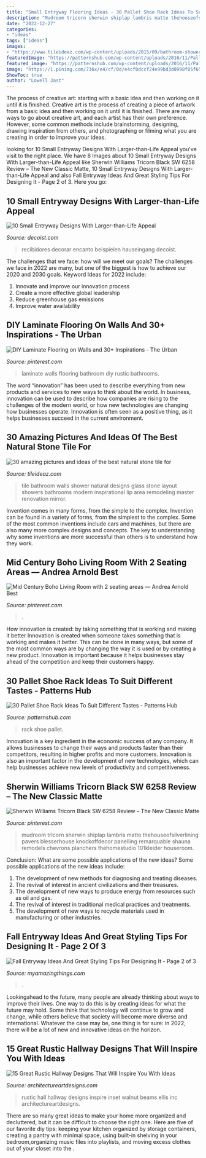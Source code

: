 ```yaml
---
title: "Small Entryway Flooring Ideas - 30 Pallet Shoe Rack Ideas To Suit Different Tastes"
description: "Mudroom tricorn sherwin shiplap lambris matte thehouseofsilverlining pavers blesserhouse knockoffdecor panelling remarquable shauna remodels chevrons planchers thehomestudio 101kleider houseroom"
date: "2022-12-27"
categories:
- "ideas"
tags: ["ideas"]
images:
- "https://www.tileideaz.com/wp-content/uploads/2015/09/bathroom-shower-room-ideas-bathroom-ideas-small-bathroom-natural-glass-tile-shower-pics-shower-designs-with-glass-tile-shower-glass-tile-design-ideas-shower-designs-with-glass-tile-shower-glass.jpg"
featuredImage: "https://patternshub.com/wp-content/uploads/2016/11/Pallet-shoe-rack-wall.jpg"
featured_image: "https://patternshub.com/wp-content/uploads/2016/11/Pallet-shoe-rack-wall.jpg"
image: "https://i.pinimg.com/736x/e4/cf/0d/e4cf0dccf24e99bd3d0998f05f65db8b.jpg"
ShowToc: true
author: "Lowell Jast"
---
```



The process of creative art: starting with a basic idea and then working on it until it is finished.
Creative art is the process of creating a piece of artwork from a basic idea and then working on it until it is finished. There are many ways to go about creative art, and each artist has their own preference. However, some common methods include brainstorming, designing, drawing inspiration from others, and photographing or filming what you are creating in order to improve your ideas.

	

		
looking for 10 Small Entryway Designs With Larger-than-Life Appeal you've visit to the right place. We have 8 Images about 10 Small Entryway Designs With Larger-than-Life Appeal like Sherwin Williams Tricorn Black SW 6258 Review – The New Classic Matte, 10 Small Entryway Designs With Larger-than-Life Appeal and also Fall Entryway Ideas And Great Styling Tips For Designing It - Page 2 of 3. Here you go:
		
    
## 10 Small Entryway Designs With Larger-than-Life Appeal

<img loading=lazy src="https://cdn.decoist.com/wp-content/uploads/2014/11/Modern-entry-with-vivid-colors.jpg" onerror="this.onerror=null;this.src='https://tse2.mm.bing.net/th?id=OIP.iBIhnO3ZqhZ74WUMIV34SgHaJ3&amp;pid=15.1';" alt="10 Small Entryway Designs With Larger-than-Life Appeal">

_Source: decoist.com_

>recibidores decorar encanto beispielen hauseingang decoist. 

	

The challenges that we face: how will we meet our goals?
The challenges we face in 2022 are many, but one of the biggest is how to achieve our 2020 and 2030 goals. Keyword Ideas for 2022 include: 
1. Innovate and improve our innovation process 
2. Create a more effective global leadership 
3. Reduce greenhouse gas emissions 
4. Improve water availability 

    
## DIY Laminate Flooring On Walls And 30+ Inspirations - The Urban

<img loading=lazy src="https://i.pinimg.com/736x/1a/df/b0/1adfb0c44a2770125494040f125feb19--laminate-flooring-on-walls-interior-ideas.jpg" onerror="this.onerror=null;this.src='https://tse3.mm.bing.net/th?id=OIP.ZL42FtWrtCgXWRZJGPeieQHaK9&amp;pid=15.1';" alt="DIY Laminate Flooring on Walls and 30+ Inspirations - The Urban">

_Source: pinterest.com_

>laminate walls flooring bathroom diy rustic bathrooms. 

	

The word “innovation” has been used to describe everything from new products and services to new ways to think about the world. In business, innovation can be used to describe how companies are rising to the challenges of the modern world, or how new technologies are changing how businesses operate. Innovation is often seen as a positive thing, as it helps businesses succeed in the current environment.

    
## 30 Amazing Pictures And Ideas Of The Best Natural Stone Tile For

<img loading=lazy src="https://www.tileideaz.com/wp-content/uploads/2015/09/bathroom-shower-room-ideas-bathroom-ideas-small-bathroom-natural-glass-tile-shower-pics-shower-designs-with-glass-tile-shower-glass-tile-design-ideas-shower-designs-with-glass-tile-shower-glass.jpg" onerror="this.onerror=null;this.src='https://tse2.mm.bing.net/th?id=OIP.SheKkAP39isztNqKMGt44wHaJ4&amp;pid=15.1';" alt="30 amazing pictures and ideas of the best natural stone tile for">

_Source: tileideaz.com_

>tile bathroom walls shower natural designs glass stone layout showers bathrooms modern inspirational lip area remodeling master renovation mirror. 

	

Invention comes in many forms, from the simple to the complex.
Invention can be found in a variety of forms, from the simplest to the complex. Some of the most common inventions include cars and machines, but there are also many more complex designs and concepts. The key to understanding why some inventions are more successful than others is to understand how they work.

    
## Mid Century Boho Living Room With 2 Seating Areas — Andrea Arnold Best

<img loading=lazy src="https://i.pinimg.com/736x/e4/cf/0d/e4cf0dccf24e99bd3d0998f05f65db8b.jpg" onerror="this.onerror=null;this.src='https://tse2.mm.bing.net/th?id=OIP.ecPOHbdhrt17dgC5BScpKgHaJ4&amp;pid=15.1';" alt="Mid Century Boho Living Room with 2 seating areas — Andrea Arnold Best">

_Source: pinterest.com_

>. 

	

How innovation is created: by taking something that is working and making it better
Innovation is created when someone takes something that is working and makes it better. This can be done in many ways, but some of the most common ways are by changing the way it is used or by creating a new product. Innovation is important because it helps businesses stay ahead of the competition and keep their customers happy.

    
## 30 Pallet Shoe Rack Ideas To Suit Different Tastes - Patterns Hub

<img loading=lazy src="https://patternshub.com/wp-content/uploads/2016/11/Pallet-shoe-rack-wall.jpg" onerror="this.onerror=null;this.src='https://tse4.mm.bing.net/th?id=OIP.qxyuwPAL4PpCaahdN3EDbwHaJ3&amp;pid=15.1';" alt="30 Pallet Shoe Rack Ideas To Suit Different Tastes - Patterns Hub">

_Source: patternshub.com_

>rack shoe pallet. 

	

Innovation is a key ingredient in the economic success of any company. It allows businesses to change their ways and products faster than their competitors, resulting in higher profits and more customers. Innovation is also an important factor in the development of new technologies, which can help businesses achieve new levels of productivity and competitiveness.

    
## Sherwin Williams Tricorn Black SW 6258 Review – The New Classic Matte

<img loading=lazy src="https://i.pinimg.com/736x/68/11/2a/68112aa6dc4bb56d6a773d1fa0c8b365.jpg" onerror="this.onerror=null;this.src='https://tse3.mm.bing.net/th?id=OIP.ESKlOW3SPnPBkroo33oPHwHaLH&amp;pid=15.1';" alt="Sherwin Williams Tricorn Black SW 6258 Review – The New Classic Matte">

_Source: pinterest.com_

>mudroom tricorn sherwin shiplap lambris matte thehouseofsilverlining pavers blesserhouse knockoffdecor panelling remarquable shauna remodels chevrons planchers thehomestudio 101kleider houseroom. 

	

Conclusion: What are some possible applications of the new ideas?
Some possible applications of the new ideas include:
1. The development of new methods for diagnosing and treating diseases. 
2. The revival of interest in ancient civilizations and their treasures. 
3. The development of new ways to produce energy from resources such as oil and gas. 
4. The revival of interest in traditional medical practices and treatments. 
5. The development of new ways to recycle materials used in manufacturing or other industries.

    
## Fall Entryway Ideas And Great Styling Tips For Designing It - Page 2 Of 3

<img loading=lazy src="https://myamazingthings.com/wp-content/uploads/2017/10/fall-entryway-7-.jpg" onerror="this.onerror=null;this.src='https://tse1.mm.bing.net/th?id=OIP.lvyOdZ7yw-Zs65BP5EsxewDZEf&amp;pid=15.1';" alt="Fall Entryway Ideas And Great Styling Tips For Designing It - Page 2 of 3">

_Source: myamazingthings.com_

>. 

	

Lookingahead to the future, many people are already thinking about ways to improve their lives. One way to do this is by creating ideas for what the future may hold. Some think that technology will continue to grow and change, while others believe that society will become more diverse and international. Whatever the case may be, one thing is for sure: in 2022, there will be a lot of new and innovative ideas on the horizon.

    
## 15 Great Rustic Hallway Designs That Will Inspire You With Ideas

<img loading=lazy src="https://www.architectureartdesigns.com/wp-content/uploads/2016/09/15-Great-Rustic-Hallway-Designs-That-Will-Inspire-You-With-Ideas-11-630x846.jpg" onerror="this.onerror=null;this.src='https://tse4.mm.bing.net/th?id=OIP.a5LKSB-hPF6-vm_NP4j4UQHaJ8&amp;pid=15.1';" alt="15 Great Rustic Hallway Designs That Will Inspire You With Ideas">

_Source: architectureartdesigns.com_

>rustic hall hallway designs inspire inset walnut beams ellis inc architectureartdesigns. 

	

There are so many great ideas to make your home more organized and decluttered, but it can be difficult to choose the right one. Here are five of our favorite diy tips: keeping your kitchen organized by storage containers, creating a pantry with minimal space, using built-in shelving in your bedroom,organizing music files into playlists, and moving excess clothes out of your closet into the .

